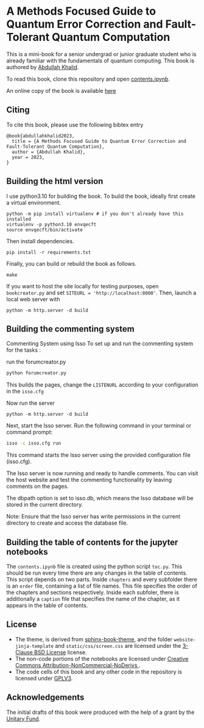 # A Methods Focused Guide to Quantum Error Correction and Fault-Tolerant Quantum Computation

This is a mini-book for a senior undergrad or junior graduate student who is already familiar with the fundamentals of quantum computing. This book is authored by [Abdullah Khalid](https://abdullahkhalid.com/).

To read this book, clone this repository and open [contents.ipynb](contents.ipynb).

An online copy of the book is available [here](https://abdullahkhalid.com/qecft/)

## Citing

To cite this book, please use the following bibtex entry
```
@book{abdullahkhalid2023,
  title = {A Methods Focused Guide to Quantum Error Correction and Fault-Tolerant Quantum Computation},
  author = {Abdullah Khalid},
  year = 2023,
}
```

## Building the html version

I use python3.10 for building the book. To build the book, ideally first create a virtual environment.
```
python -m pip install virtualenv # if you don't already have this installed
virtualenv -p python3.10 envqecft
source envqecft/bin/activate
```

Then install dependencies.
```
pip install -r requirements.txt
```

Finally, you can build or rebuild the book as follows. 

```
make
```

If you want to host the site locally for testing purposes, open `bookcreator.py` and set `SITEURL = 'http://localhost:8000'`. Then, launch a local web server with

```
python -m http.server -d build
```

## Building the commenting system
Commenting System using Isso
To set up and run the commenting system for the tasks :

run the forumcreator.py
```bash
python forumcreator.py
```
This builds the pages, change the `LISTENURL` according to your configuration in the `isso.cfg`

Now run the server
```
python -m http.server -d build
```

Next, start the Isso server. Run the following command in your terminal or command prompt:
```bash
isso -c isso.cfg run
```
This command starts the Isso server using the provided configuration file (isso.cfg).

The Isso server is now running and ready to handle comments. You can visit the host website and test the commenting functionality by leaving comments on the pages.

The dbpath option is set to isso.db, which means the Isso database will be stored in the current directory.

Note: Ensure that the Isso server has write permissions in the current directory to create and access the database file.


## Building the table of contents for the jupyter notebooks
The `contents.ipynb` file is created using the python script `toc.py`. This should be run every time there are any changes in the table of contents. This script depends on two parts. Inside `chapters` and every subfolder there is an `order` file, containing a list of file names. This file specifies the order of the chapters and sections respectively. Inside each subfoler, there is additionally a `caption` file that specifies the name of the chapter, as it appears in the table of contents.

## License

* The theme, is derived from [sphinx-book-theme](https://github.com/executablebooks/sphinx-book-theme), and the folder `website-jinja-template` and `static/css/screen.css` are licensed under the [3-Clause BSD License](LICENSE-bsd-3-clause) license.
* The non-code portions of the notebooks are licensed under  [Creative Commons Attribution-NonCommercial-NoDerivs ](LICENSE-CC-BY-NC-ND).
* The code cells of this book and any other code in the repository is licensed under [GPLV3](LICENSE-GPL3).

## Acknowledgements

The initial drafts of this book were produced with the help of a grant by the [Unitary Fund](https://unitary.fund/grants.html).


